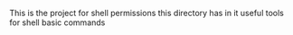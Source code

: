 This is the project for shell permissions
this directory has in it useful tools for shell basic commands
